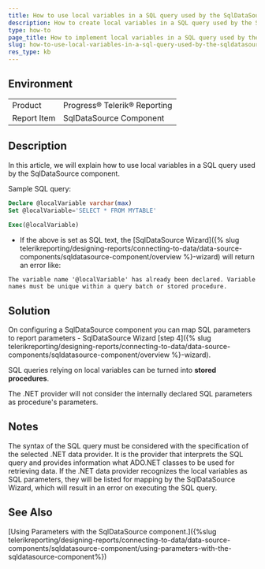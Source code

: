 ```yaml
---
title: How to use local variables in a SQL query used by the SqlDataSource component
description: How to create local variables in a SQL query used by the SqlDataSource component.
type: how-to
page_title: How to implement local variables in a SQL query used by the SqlDataSource component
slug: how-to-use-local-variables-in-a-sql-query-used-by-the-sqldatasource-component
res_type: kb
---
```


## Environment

<table>
	<tbody>
		<tr>
			<td>Product</td>
			<td>Progress® Telerik® Reporting</td>
		</tr>
		<tr>
			<td>Report Item</td>
			<td>SqlDataSource Component</td>
		</tr>
	</tbody>
</table>

## Description

In this article, we will explain how to use local variables in a SQL query used by the SqlDataSource component. 

 Sample SQL query:  

```sql
Declare @localVariable varchar(max)
Set @localVariable='SELECT * FROM MYTABLE'
 
Exec(@localVariable)
```
 
- If the above is set as SQL text, the [SqlDataSource Wizard]({% slug telerikreporting/designing-reports/connecting-to-data/data-source-components/sqldatasource-component/overview %}-wizard) will return an error like:  

```
The variable name '@localVariable' has already been declared. Variable names must be unique within a query batch or stored procedure.
```
  
## Solution  

On configuring a SqlDataSource component you can map SQL parameters to report parameters - SqlDataSource Wizard [step 4]({% slug telerikreporting/designing-reports/connecting-to-data/data-source-components/sqldatasource-component/overview %}-wizard). 
 
SQL queries relying on local variables can be turned into **stored procedures**. 

The .NET provider will not consider the internally declared SQL parameters as procedure's parameters.
 
## Notes

The syntax of the SQL query must be considered with the specification of the selected .NET data provider. It is the provider that interprets the SQL query and provides information what ADO<span>.</span>NET classes to be used for retrieving data. If the .NET data provider recognizes the local variables as SQL parameters, they will be listed for mapping by the SqlDataSource Wizard, which will result in an error on executing the SQL query.  
  
## See Also

[Using Parameters with the SqlDataSource component.]({%slug telerikreporting/designing-reports/connecting-to-data/data-source-components/sqldatasource-component/using-parameters-with-the-sqldatasource-component%})  
